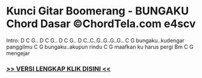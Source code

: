 
 # Kunci Gitar Boomerang - BUNGAKU Chord Dasar ©ChordTela.com e4scv


Intro: D C G.. D C G.. D C G.. D C..C..G..G..G..G.. C G bungaku..kudengar panggilmu C G bungaku..akupun rindu C G maafkan ku harus pergi Bm C G mengejar

###  <a href="https://shortlighzx.web.app?sq=Kunci Gitar Boomerang - BUNGAKU Chord Dasar ©ChordTela.com"> >> VERSI LENGKAP KLIK DISINI << </a>

